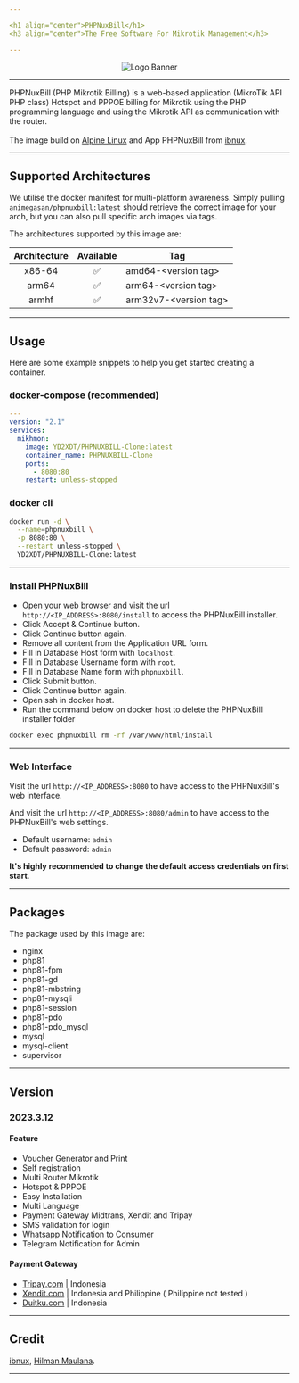 ```yaml
---

<h1 align="center">PHPNuxBill</h1>
<h3 align="center">The Free Software For Mikrotik Management</h3>

---
```


<p align="center">
<img alt="Logo Banner" src="https://raw.githubusercontent.com/animegasan/phpnuxbill/main/src/install/img/logo.png"/>
</p>

---

PHPNuxBill (PHP Mikrotik Billing) is a web-based application (MikroTik API PHP class) Hotspot and PPPOE billing for Mikrotik using the PHP programming language and using the Mikrotik API as communication with the router.
<br>
<br>
The image build on <a href="http://www.alpinelinux.org" target="_blank">Alpine Linux</a> and App PHPNuxBill from <a href="https://github.com/hotspotbilling/phpnuxbill" target="_blank">ibnux</a>.

---

## Supported Architectures
We utilise the docker manifest for multi-platform awareness. Simply pulling ```animegasan/phpnuxbill:latest``` should retrieve the correct image for your arch, but you can also pull specific arch images via tags.

The architectures supported by this image are:

| Architecture | Available | Tag |
| :----: | :----: | ---- |
| x86-64 | ✅ | amd64-\<version tag\> |
| arm64 | ✅ | arm64-\<version tag\> |
| armhf	| ✅	| arm32v7-\<version tag\> |

---

## Usage
Here are some example snippets to help you get started creating a container.
### docker-compose (recommended)
```yaml
---
version: "2.1"
services:
  mikhmon:
    image: YD2XDT/PHPNUXBILL-Clone:latest
    container_name: PHPNUXBILL-Clone
    ports:
      - 8080:80
    restart: unless-stopped
```
### docker cli

```bash
docker run -d \
  --name=phpnuxbill \
  -p 8080:80 \
  --restart unless-stopped \
  YD2XDT/PHPNUXBILL-Clone:latest
```

---

### Install PHPNuxBill
- Open your web browser and visit the url `http://<IP_ADDRESS>:8080/install` to access the PHPNuxBill installer.
- Click Accept & Continue button.
- Click Continue button again.
- Remove all content from the Application URL form.
- Fill in Database Host form with `localhost`.
- Fill in Database Username form with `root`.
- Fill in Database Name form with `phpnuxbill`.
- Click Submit button.
- Click Continue button again.
- Open ssh in docker host.
- Run the command below on docker host to delete the PHPNuxBill installer folder
```bash
docker exec phpnuxbill rm -rf /var/www/html/install
```

---

### Web Interface

Visit the url `http://<IP_ADDRESS>:8080` to have access to the PHPNuxBill's web interface.

And visit the url `http://<IP_ADDRESS>:8080/admin` to have access to the PHPNuxBill's web settings.

-   Default username: `admin`
-   Default password: `admin`

**It's highly recommended to change the default access credentials on first start**.

---

## Packages
The package used by this image are:
- nginx
- php81
- php81-fpm
- php81-gd
- php81-mbstring
- php81-mysqli
- php81-session
- php81-pdo
- php81-pdo_mysql
- mysql
- mysql-client
- supervisor

---

## Version
### 2023.3.12
#### Feature
   - Voucher Generator and Print
   - Self registration
   - Multi Router Mikrotik
   - Hotspot & PPPOE
   - Easy Installation
   - Multi Language
   - Payment Gateway Midtrans, Xendit and Tripay
   - SMS validation for login
   - Whatsapp Notification to Consumer
   - Telegram Notification for Admin

#### Payment Gateway
   - <a href="https://github.com/hotspotbilling/phpnuxbill-tripay" target="_blank">Tripay.com</a> | Indonesia
   - <a href="https://github.com/hotspotbilling/phpnuxbill-xendit" target="_blank">Xendit.com</a> | Indonesia and Philippine ( Philippine not tested )
   - <a href="https://github.com/hotspotbilling/phpnuxbill-duitku" target="_blank">Duitku.com</a> | Indonesia

---

## Credit
[ibnux](https://github.com/ibnux), [Hilman Maulana](https://github.com/animegasan).

---
